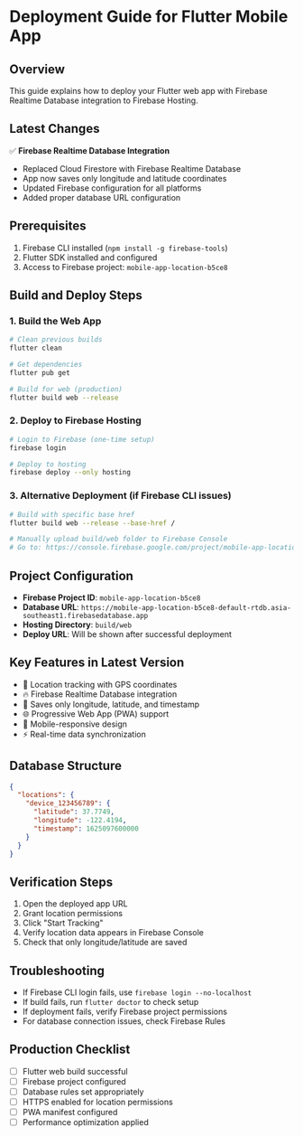 # Deployment Guide for Flutter Mobile App

## Overview
This guide explains how to deploy your Flutter web app with Firebase Realtime Database integration to Firebase Hosting.

## Latest Changes
✅ **Firebase Realtime Database Integration**
- Replaced Cloud Firestore with Firebase Realtime Database
- App now saves only longitude and latitude coordinates
- Updated Firebase configuration for all platforms
- Added proper database URL configuration

## Prerequisites
1. Firebase CLI installed (`npm install -g firebase-tools`)
2. Flutter SDK installed and configured
3. Access to Firebase project: `mobile-app-location-b5ce8`

## Build and Deploy Steps

### 1. Build the Web App
```bash
# Clean previous builds
flutter clean

# Get dependencies
flutter pub get

# Build for web (production)
flutter build web --release
```

### 2. Deploy to Firebase Hosting
```bash
# Login to Firebase (one-time setup)
firebase login

# Deploy to hosting
firebase deploy --only hosting
```

### 3. Alternative Deployment (if Firebase CLI issues)
```bash
# Build with specific base href
flutter build web --release --base-href /

# Manually upload build/web folder to Firebase Console
# Go to: https://console.firebase.google.com/project/mobile-app-location-b5ce8/hosting
```

## Project Configuration
- **Firebase Project ID**: `mobile-app-location-b5ce8`
- **Database URL**: `https://mobile-app-location-b5ce8-default-rtdb.asia-southeast1.firebasedatabase.app`
- **Hosting Directory**: `build/web`
- **Deploy URL**: Will be shown after successful deployment

## Key Features in Latest Version
- 📍 Location tracking with GPS coordinates
- 🔥 Firebase Realtime Database integration
- 💾 Saves only longitude, latitude, and timestamp
- 🌐 Progressive Web App (PWA) support
- 📱 Mobile-responsive design
- ⚡ Real-time data synchronization

## Database Structure
```json
{
  "locations": {
    "device_123456789": {
      "latitude": 37.7749,
      "longitude": -122.4194,
      "timestamp": 1625097600000
    }
  }
}
```

## Verification Steps
1. Open the deployed app URL
2. Grant location permissions
3. Click "Start Tracking"
4. Verify location data appears in Firebase Console
5. Check that only longitude/latitude are saved

## Troubleshooting
- If Firebase CLI login fails, use `firebase login --no-localhost`
- If build fails, run `flutter doctor` to check setup
- If deployment fails, verify Firebase project permissions
- For database connection issues, check Firebase Rules

## Production Checklist
- [ ] Flutter web build successful
- [ ] Firebase project configured
- [ ] Database rules set appropriately
- [ ] HTTPS enabled for location permissions
- [ ] PWA manifest configured
- [ ] Performance optimization applied

